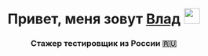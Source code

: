 <h1 align="center">Привет, меня зовут <a href="https://github.com/Vladislav-createpixel-Pavlov/My_IBS_project_.git" target="_blank">Влад</a> 
<img src="https://github.com/blackcater/blackcater/raw/main/images/Hi.gif" height="32"/></h1>
<h3 align="center">Стажер тестировщик из России 🇷🇺</h3>
